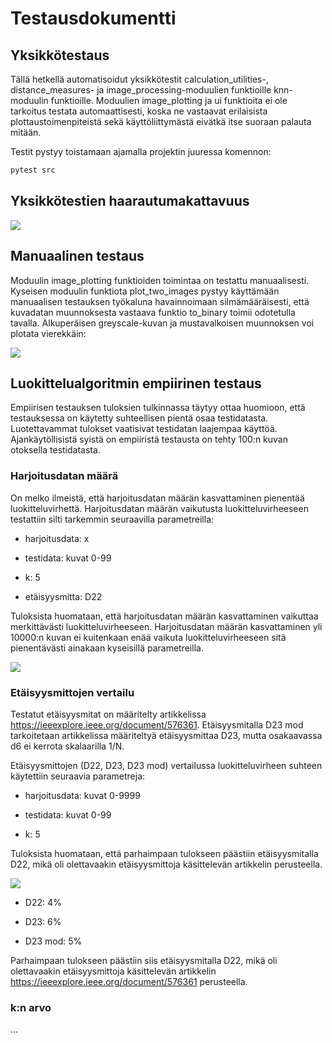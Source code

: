 # Testausdokumentti

## Yksikkötestaus
Tällä hetkellä automatisoidut yksikkötestit calculation_utilities-, distance_measures- ja image_processing-moduulien funktioille knn-moduulin funktioille. Moduulien image_plotting ja ui funktioita ei ole tarkoitus testata automaattisesti, koska ne vastaavat erilaisista plottaustoimenpiteistä sekä käyttöliittymästä eivätkä itse suoraan palauta mitään.

Testit pystyy toistamaan ajamalla projektin juuressa komennon:

```bash
pytest src
```

## Yksikkötestien haarautumakattavuus

![](https://github.com/Deepthetics/tiralabra/blob/main/dokumentaatio/kuvat/coverage.png)

## Manuaalinen testaus
Moduulin image_plotting funktioiden toimintaa on testattu manuaalisesti. Kyseisen moduulin funktiota plot_two_images pystyy käyttämään manuaalisen testauksen työkaluna havainnoimaan silmämääräisesti, että kuvadatan muunnoksesta vastaava funktio to_binary toimii odotetulla tavalla. Alkuperäisen greyscale-kuvan ja mustavalkoisen muunnoksen voi plotata vierekkäin:

![](https://github.com/Deepthetics/tiralabra/blob/main/dokumentaatio/kuvat/conversion.png)

## Luokittelualgoritmin empiirinen testaus

Empiirisen testauksen tuloksien tulkinnassa täytyy ottaa huomioon, että testauksessa on käytetty suhteellisen pientä osaa testidatasta. Luotettavammat tulokset vaatisivat testidatan laajempaa käyttöä. Ajankäytöllisistä syistä on empiiristä testausta on tehty 100:n kuvan otoksella testidatasta.

### Harjoitusdatan määrä

On melko ilmeistä, että harjoitusdatan määrän kasvattaminen pienentää luokitteluvirhettä. Harjoitusdatan määrän vaikutusta luokitteluvirheeseen testattiin silti tarkemmin seuraavilla parametreilla:

- harjoitusdata: x

- testidata: kuvat 0-99

- k: 5

- etäisyysmitta: D22

Tuloksista huomataan, että harjoitusdatan määrän kasvattaminen vaikuttaa merkittävästi luokitteluvirheeseen. Harjoitusdatan määrän kasvattaminen yli 10000:n kuvan ei kuitenkaan enää vaikuta luokitteluvirheeseen sitä pienentävästi ainakaan kyseisillä parametreilla.

![](https://github.com/Deepthetics/tiralabra/blob/main/dokumentaatio/kuvat/training_data_size.png)

### Etäisyysmittojen vertailu

Testatut etäisyysmitat on määritelty artikkelissa https://ieeexplore.ieee.org/document/576361. Etäisyysmitalla D23 mod tarkoitetaan artikkelissa määriteltyä etäisyysmittaa D23, mutta osakaavassa d6 ei kerrota skalaarilla 1/N.

Etäisyysmittojen (D22, D23, D23 mod) vertailussa luokitteluvirheen suhteen käytettiin seuraavia parametreja:

- harjoitusdata: kuvat 0-9999

- testidata: kuvat 0-99

- k: 5

Tuloksista huomataan, että parhaimpaan tulokseen päästiin etäisyysmitalla D22, mikä oli olettavaakin etäisyysmittoja käsittelevän artikkelin perusteella.

![](https://github.com/Deepthetics/tiralabra/blob/main/dokumentaatio/kuvat/distance_measure.png)

- D22: 4%

- D23: 6%

- D23 mod: 5%

Parhaimpaan tulokseen päästiin siis etäisyysmitalla D22, mikä oli olettavaakin etäisyysmittoja käsittelevän artikkelin https://ieeexplore.ieee.org/document/576361 perusteella.

### k:n arvo

...
